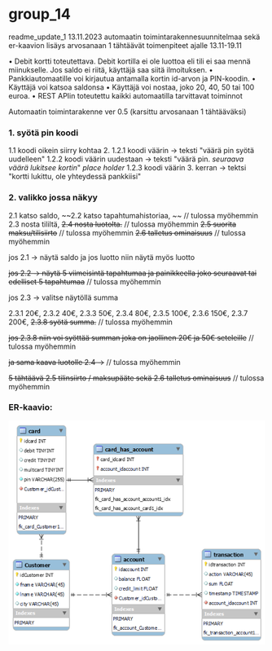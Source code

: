 # group_14

readme_update_1 13.11.2023
automaatin toimintarakennesuunnitelmaa sekä er-kaavion lisäys
arvosanaan 1 tähtäävät toimenpiteet ajalle 13.11-19.11

• Debit kortti toteutettava. Debit kortilla ei ole luottoa eli tili ei saa mennä miinukselle. Jos saldo ei riitä, käyttäjä saa siitä ilmoituksen.
• Pankkiautomaatille voi kirjautua antamalla kortin id-arvon ja PIN-koodin.
• Käyttäjä voi katsoa saldonsa
• Käyttäjä voi nostaa, joko 20, 40, 50 tai 100 euroa.
• REST APIin toteutettu kaikki automaatilla tarvittavat toiminnot

Automaatin toimintarakenne ver 0.5 (karsittu arvosanaan 1 tähtääväksi)


### 1. syötä pin koodi
1.1 koodi oikein siirry kohtaa 2.
1.2.1 koodi väärin -> teksti "väärä pin syötä uudelleen"
1.2.2 koodi väärin uudestaan -> teksti "väärä pin. *seuraava väärä lukitsee kortin*" *place holder*
1.2.3 koodi väärin 3. kerran -> tektsi "kortti lukittu, ole yhteydessä pankkiisi"

### 2. valikko jossa näkyy 
2.1 katso saldo, 
~~2.2 katso tapahtumahistoriaa, ~~ // tulossa myöhemmin
2.3 nosta tililtä, 
~~2.4 nosta luotolta.~~ // tulossa myöhemmin
~~2.5 suorita maksu/tilisiirto~~ // tulossa myöhemmin
~~2.6 talletus ominaisuus~~ // tulossa myöhemmin

jos 2.1 -> näytä saldo ja jos luotto niin näytä myös luotto

~~jos 2.2 -> näytä 5 viimeisintä tapahtumaa ja painikkeella joko seuraavat tai edelliset 5 tapahtumaa~~ // tulossa myöhemmin

jos 2.3 -> valitse näytöllä summa 

2.3.1 20€, 
2.3.2 40€, 
2.3.3 50€, 
2.3.4 80€, 
2.3.5 100€, 
2.3.6 150€,
2.3.7 200€, 
~~2.3.8 syötä summa.~~ // tulossa myöhemmin

~~jos 2.3.8 niin voi syöttää summan joka on jaollinen 20€ ja 50€ seteleille~~ // tulossa myöhemmin

~~ja sama kaava luotolle 2.4 ->~~ // tulossa myöhemmin

~~5 tähtäävä 2.5 tilinsiirto / maksupääte sekä 2.6 talletus ominaisuus~~ // tulossa myöhemmin

### ER-kaavio:


<img src=ER-kaavio_kuva_ver1.2.png>
